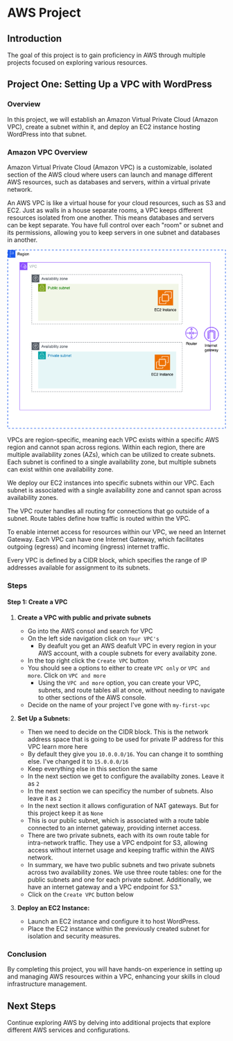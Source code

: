 # AWS Project

## Introduction

The goal of this project is to gain proficiency in AWS through multiple projects focused on exploring various resources.

## Project One: Setting Up a VPC with WordPress

### Overview

In this project, we will establish an Amazon Virtual Private Cloud (Amazon VPC), create a subnet within it, and deploy an EC2 instance hosting WordPress into that subnet.

### Amazon VPC Overview

Amazon Virtual Private Cloud (Amazon VPC) is a customizable, isolated section of the AWS cloud where users can launch and manage different AWS resources, such as databases and servers, within a virtual private network.

An AWS VPC is like a virtual house for your cloud resources, such as S3 and EC2. Just as walls in a house separate rooms, a VPC keeps different resources isolated from one another. This means databases and servers can be kept separate. You have full control over each "room" or subnet and its permissions, allowing you to keep servers in one subnet and databases in another.

![AWS VPC Diagram](assets/vpc-project//aws_vpc_diagram.png)

VPCs are region-specific, meaning each VPC exists within a specific AWS region and cannot span across regions. Within each region, there are multiple availability zones (AZs), which can be utilized to create subnets. Each subnet is confined to a single availability zone, but multiple subnets can exist within one availability zone.

We deploy our EC2 instances into specific subnets within our VPC. Each subnet is associated with a single availability zone and cannot span across availability zones.

The VPC router handles all routing for connections that go outside of a subnet. Route tables define how traffic is routed within the VPC.

To enable internet access for resources within our VPC, we need an Internet Gateway. Each VPC can have one Internet Gateway, which facilitates outgoing (egress) and incoming (ingress) internet traffic.

Every VPC is defined by a CIDR block, which specifies the range of IP addresses available for assignment to its subnets.

### Steps

#### Step 1: Create a VPC

1. **Create a VPC with public and private subnets**
   - Go into the AWS consol and search for VPC
   - On the left side navigation click on `Your VPC's`
     - By deafult you get an AWS deafult VPC in every region in your AWS account, with a couple subnets for every availabity zone.
    - In the top right click the `Create VPC` button
    - You should see a options to either to create `VPC only` or `VPC and more`. Click on `VPC and more`
        - Using the `VPC and more` option, you can create your VPC, subnets, and route tables all at once, without needing to navigate to other sections of the AWS console.
    - Decide on the name of your project I've gone with `my-first-vpc`


2. **Set Up a Subnets:**
    - Then we need to decide on the CIDR block. This is the network address space that is going to be used for private IP address for this VPC learn more here
    - By default they give you `10.0.0.0/16`. You can change it to somthing else. I've changed it to `15.0.0.0/16` 
    - Keep everything else in this section the same 
    - In the next section we get to configure the availabilty zones. Leave it as `2`
    - In the next section we can specificy the number of subnets. Also leave it as `2` 
    - In the next section it allows configuration of NAT gateways. But for this project keep it as `None`
    - This is our public subnet, which is associated with a route table connected to an internet gateway, providing internet access.
    -  There are two private subnets, each with its own route table for intra-network traffic. They use a VPC endpoint for S3, allowing access without internet usage and keeping traffic within the AWS network.
    -  In summary, we have two public subnets and two private subnets across two availability zones. We use three route tables: one for the public subnets and one for each private subnet. Additionally, we have an internet gateway and a VPC endpoint for S3."
    -  Click on the `Create VPC` button below


3. **Deploy an EC2 Instance:**
   - Launch an EC2 instance and configure it to host WordPress.
   - Place the EC2 instance within the previously created subnet for isolation and security measures.

### Conclusion

By completing this project, you will have hands-on experience in setting up and managing AWS resources within a VPC, enhancing your skills in cloud infrastructure management.

## Next Steps

Continue exploring AWS by delving into additional projects that explore different AWS services and configurations.



